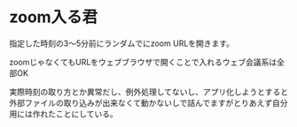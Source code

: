# zoom入る君
指定した時刻の3〜5分前にランダムでにzoom URLを開きます。

zoomじゃなくてもURLをウェブブラウザで開くことで入れるウェブ会議系は全部OK

実際時刻の取り方とか異常だし、例外処理してないし、アプリ化しようとすると外部ファイルの取り込みが出来なくて動かないしで詰んでますがとりあえず自分用には作れたことにしている。